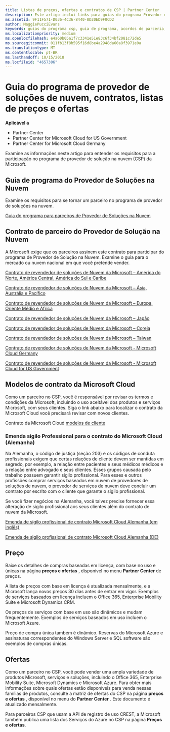```yaml
---
title: Listas de preços, ofertas e contratos de CSP | Partner Center
description: Este artigo inclui links para guias do programa Provedor de Soluções na Nuvem, contratos de parceiro, contratos do cliente, listas de preços e ofertas.
ms.assetid: 9F11F571-D036-4C36-8440-8D20ED9F0CD2
author: MaggiePucciEvans
keywords: guias do programa csp, guia de programa, acordos de parceria, contrato do cliente, listas de preço, ofertas
ms.localizationpriority: medium
ms.openlocfilehash: e4a60b05a1f7c3341e51e83c6f34bf2081c72de5
ms.sourcegitcommit: 011fb13f8b595f16d8be4a2948da60a8f3971e0a
ms.translationtype: MT
ms.contentlocale: pt-BR
ms.lasthandoff: 10/15/2018
ms.locfileid: "4657306"
---
```

# <a name="cloud-solution-provider-program-guide-agreements-price-lists-and-offers"></a>Guia do programa de provedor de soluções de nuvem, contratos, listas de preços e ofertas

**Aplicável a**

-  Partner Center
-  Partner Center for Microsoft Cloud for US Government
-  Partner Center for Microsoft Cloud Germany


Examine as informações neste artigo para entender os requisitos para a participação no programa de provedor de solução na nuvem (CSP) da Microsoft. 

## <a name="cloud-solution-provider-program-guide"></a>Guia de programa do Provedor de Soluções na Nuvem


Examine os requisitos para se tornar um parceiro no programa de provedor de soluções na nuvem.

[Guia do programa para parceiros de Provedor de Soluções na Nuvem](http://go.microsoft.com/fwlink/p/?LinkId=617100)

## <a name="cloud-solution-provider-partner-agreement"></a>Contrato de parceiro do Provedor de Solução na Nuvem

A Microsoft exige que os parceiros assinem este contrato para participar do programa de Provedor de Solução na Nuvem. Examine o guia para o mercado ou nuvem nacional em que você pretende vender.

[Contrato de revendedor de soluções de Nuvem da Microsoft – América do Norte, América Central, América do Sul e Caribe](http://download.microsoft.com/download/2/C/8/2C8CAC17-FCE7-4F51-9556-4D77C7022DF5/MCRA2018_AOC_ENG_Sep2018_CR.pdf)

[Contrato de revendedor de soluções de Nuvem da Microsoft – Ásia, Austrália e Pacífico](http://download.microsoft.com/download/2/C/8/2C8CAC17-FCE7-4F51-9556-4D77C7022DF5/MCRA2018_APOC_ENG_Sep2018_CR.pdf)

[Contrato de revendedor de soluções de Nuvem da Microsoft – Europa, Oriente Médio e África](http://download.microsoft.com/download/2/C/8/2C8CAC17-FCE7-4F51-9556-4D77C7022DF5/MCRA2018_EOC_ENG_Sep2018_CR.pdf)

[Contrato de revendedor de soluções de Nuvem da Microsoft – Japão](http://download.microsoft.com/download/2/C/8/2C8CAC17-FCE7-4F51-9556-4D77C7022DF5/MCRA2018_JPN_ENG_Sep2018_CR.pdf)

[Contrato de revendedor de soluções de Nuvem da Microsoft – Coreia](http://download.microsoft.com/download/2/C/8/2C8CAC17-FCE7-4F51-9556-4D77C7022DF5/MCRA2018_KOR_ENG_Sep2018_CR.pdf)

[Contrato de revendedor de soluções de Nuvem da Microsoft – Taiwan](http://download.microsoft.com/download/2/C/8/2C8CAC17-FCE7-4F51-9556-4D77C7022DF5/MCRA2018_TAI_ENG_Sep2018_CR.pdf)

[Contrato de revendedor de soluções de Nuvem da Microsoft - Microsoft Cloud Germany](http://download.microsoft.com/download/2/C/8/2C8CAC17-FCE7-4F51-9556-4D77C7022DF5/MCRA2018_EOC_GER_ENG_Sep2018_GermanCloud_CR.pdf)

[Contrato de revendedor de soluções de Nuvem da Microsoft - Microsoft Cloud for US Government](http://download.microsoft.com/download/2/C/8/2C8CAC17-FCE7-4F51-9556-4D77C7022DF5/MCRA2018_AOC_USGCC_ENG_Sep2018_CR.pdf)


## <a name="microsoft-cloud-agreement-templates"></a>Modelos de contrato da Microsoft Cloud

Como um parceiro no CSP, você é responsável por revisar os termos e condições da Microsoft, incluindo o uso aceitável dos produtos e serviços Microsoft, com seus clientes. Siga o link abaixo para localizar o contrato da Microsoft Cloud você precisará revisar com novos clientes. 

Contrato da Microsoft Cloud [modelos de cliente](agreements.md)

### <a name="professional-secrecy-amendment-to-the-microsoft-cloud-agreement-germany"></a>Emenda sigilo Professional para o contrato do Microsoft Cloud (Alemanha)

Na Alemanha, o código de justiça (seção 203) e os códigos de conduta profissionais exigem que certas relações de cliente devem ser mantidas em segredo, por exemplo, a relação entre pacientes e seus médicos médicos e a relação entre advogado e seus clientes. Esses grupos causada pelo trabalho possuem garantir sigilo profissional. Para esses e outros profissões comprar serviços baseados em nuvem de provedores de soluções de nuvem, o provedor de serviços de nuvem deve concluir um contrato por escrito com o cliente que garante o sigilo profissional. 

Se você fizer negócios na Alemanha, você talvez precise fornecer essa alteração de sigilo profissional aos seus clientes além do contrato de nuvem da Microsoft.

[Emenda de sigilo profissional de contrato Microsoft Cloud Alemanha (em inglês)](https://go.microsoft.com/fwlink/?linkid=2030827&clcid=0x409)

[Emenda de sigilo profissional de contrato Microsoft Cloud Alemanha (DE)](https://go.microsoft.com/fwlink/?linkid=2030827&clcid=0x407)


## <a name="pricing"></a>Preço


Baixe os detalhes de compras baseadas em licença, com base no uso e únicas na página **preços e ofertas** , disponível no menu **Partner Center** de preços. 

A lista de preços com base em licença é atualizada mensalmente, e a Microsoft lança novos preços 30 dias antes de entrar em vigor. Exemplos de serviços baseados em licença incluem o Office 365, Enterprise Mobility Suite e Microsoft Dynamics CRM. 

Os preços de serviços com base em uso são dinâmicos e mudam frequentemente. Exemplos de serviços baseados em uso incluem o Microsoft Azure.

Preço de compra única também é dinâmico. Reservas do Microsoft Azure e assinaturas correspondentes do Windows Server e SQL software são exemplos de compras únicas. 


## <a name="offers"></a>Ofertas


Como um parceiro no CSP, você pode vender uma ampla variedade de produtos Microsoft, serviços e soluções, incluindo o Office 365, Enterprise Mobility Suite, Microsoft Dynamics e Microsoft Azure. Para obter mais informações sobre quais ofertas estão disponíveis para venda nessas famílias de produtos, consulte a matriz de ofertas do CSP na página **preços e ofertas** , disponível no menu do **Partner Center** . Este documento é atualizado mensalmente.

Para parceiros CSP que usam a API de registro de uso CREST, a Microsoft também publica uma lista dos Serviços do Azure no CSP na página **Preços e ofertas**.


